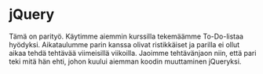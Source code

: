 # jQuery

Tämä on parityö. Käytimme aiemmin kurssilla tekemäämme To-Do-listaa hyödyksi. Aikataulumme parin kanssa olivat ristikkäiset ja parilla ei ollut aikaa tehdä tehtävää viimeisillä viikoilla. Jaoimme tehtävänjaon niin, että pari teki mitä hän ehti, johon kuului aiemman koodin muuttaminen jQueryksi. 
